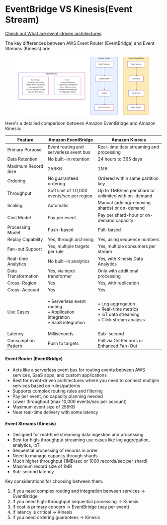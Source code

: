 # EventBridge VS Kinesis(Event Stream)

[Check out What are event-driven architectures](https://serverlessland.com/event-driven-architecture/what-are-event-driven-architectures)



The key differences between AWS Event Router (EventBridge) and Event Streams (Kinesis) are:

<figure><img src="../../../../.gitbook/assets/image (33) (1) (1) (1) (1).png" alt=""><figcaption></figcaption></figure>

Here's a detailed comparison between Amazon EventBridge and Amazon Kinesis:

| Feature             | Amazon EventBridge                                                                   | Amazon Kinesis                                                                                     |
| ------------------- | ------------------------------------------------------------------------------------ | -------------------------------------------------------------------------------------------------- |
| Primary Purpose     | Event routing and serverless event bus                                               | Real-time data streaming and processing                                                            |
| Data Retention      | No built-in retention                                                                | 24 hours to 365 days                                                                               |
| Maximum Record Size | 256KB                                                                                | 1MB                                                                                                |
| Ordering            | No guaranteed ordering                                                               | Ordered within same partition key                                                                  |
| Throughput          | Soft limit of 10,000 events/sec per region                                           | Up to 1MB/sec per shard or unlimited with on-demand                                                |
| Scaling             | Automatic                                                                            | Manual (adding/removing shards) or on-demand                                                       |
| Cost Model          | Pay per event                                                                        | Pay per shard-hour or on-demand capacity                                                           |
| Processing Model    | Push-based                                                                           | Pull-based                                                                                         |
| Replay Capability   | Yes, through archiving                                                               | Yes, using sequence numbers                                                                        |
| Fan-out Support     | Yes, multiple targets per rule                                                       | Yes, multiple consumers per stream                                                                 |
| Real-time Analytics | No built-in analytics                                                                | Yes, with Kinesis Data Analytics                                                                   |
| Data Transformation | Yes, via input transformer                                                           | Only with additional processing                                                                    |
| Cross-Region        | Yes                                                                                  | Yes, with replication                                                                              |
| Cross-Account       | Yes                                                                                  | Yes                                                                                                |
| Use Cases           | <p>• Serverless event routing<br>• Application integration<br>• SaaS integration</p> | <p>• Log aggregation<br>• Real-time metrics<br>• IoT data streaming<br>• Click stream analysis</p> |
| Latency             | Milliseconds                                                                         | Sub-second                                                                                         |
| Consumption Pattern | Push to targets                                                                      | Pull via GetRecords or Enhanced Fan-Out                                                            |

#### Event Router (EventBridge)

* Acts like a serverless event bus for routing events between AWS services, SaaS apps, and custom applications
* Best for event-driven architectures where you need to connect multiple services based on rules/patterns
* Supports complex routing rules and filtering
* Pay per event, no capacity planning needed
* Lower throughput (max 10,000 events/sec per account)
* Maximum event size of 256KB
* Near real-time delivery with some latency

#### Event Streams (Kinesis)

* Designed for real-time streaming data ingestion and processing
* Best for high-throughput streaming use cases like log aggregation, analytics, IoT
* Sequential processing of records in order
* Need to manage capacity through shards
* Much higher throughput (1MB/sec or 1000 records/sec per shard)
* Maximum record size of 1MB
* Sub-second latency

Key considerations for choosing between them:

1. If you need complex routing and integration between services → EventBridge
2. If you need high-throughput sequential processing → Kinesis
3. If cost is primary concern → EventBridge (pay per event)
4. If latency is critical → Kinesis
5. If you need ordering guarantees → Kinesis
